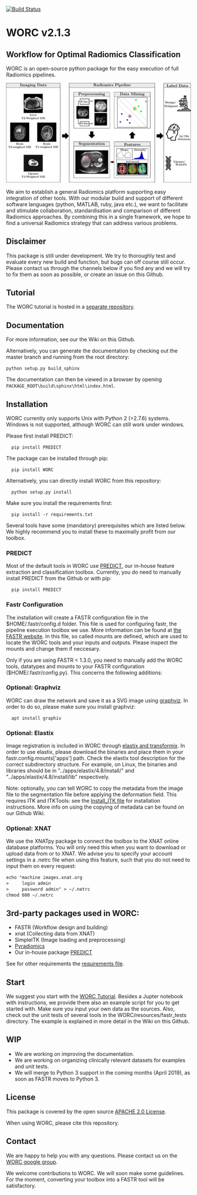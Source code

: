 [![Build Status](https://travis-ci.com/MStarmans91/WORC.svg?token=qyvaeq7Cpwu7hJGB98Gp&branch=master)](https://travis-ci.com/MStarmans91/WORC)

# WORC v2.1.3

## Workflow for Optimal Radiomics Classification

WORC is an open-source python package for the easy execution of full Radiomics pipelines.

<img src="images/WORC.jpg" alt="Overview"/>

We aim to establish a general Radiomics platform supporting easy integration of other tools. With our modular build
and support of different software languages (python, MATLAB, ruby, java etc.), we want to facilitate and stimulate
collaboration, standardisation and comparison of different Radiomics approaches. By combining this in a single framework,
we hope to find a universal Radiomics strategy that can address various problems.

## Disclaimer
This package is still under development. We try to thoroughly test and evaluate every new build and function, but
bugs can off course still occur. Please contact us through the channels below if you find any and we will try to fix
them as soon as possible, or create an issue on this Github.

## Tutorial
The WORC tutorial is hosted in a [separate repository](https://github.com/MStarmans91/WORCTutorial).

## Documentation

For more information, see our the Wiki on this Github.

Alternatively, you can generate the documentation by checking out the master branch and running from the root directory:

    python setup.py build_sphinx

The documentation can then be viewed in a browser by opening `PACKAGE_ROOT\build\sphinx\html\index.html`.

## Installation

WORC currently only supports Unix with Python 2 (>2.7.6) systems. Windows is not supported,
although WORC can still work under windows.

Please first install PREDICT:

      pip install PREDICT

The package can be installed through pip:

      pip install WORC

Alternatively, you can directly install WORC from this repository:

      python setup.py install

Make sure you install the requirements first:

      pip install -r requirements.txt

Several tools have some (mandatory) prerequisites which are listed below. We highly recommend you to install these to
maximally profit from our toolbox.

### PREDICT
Most of the default tools in WORC use [PREDICT](https://github.com/Svdvoort/PREDICTFastr), our in-house feature extraction and classification toolbox.
Currently, you do need to manually install PREDICT from the Github or with pip:

      pip install PREDICT

### Fastr Configuration
The installation will create a FASTR configuration file in the $HOME/.fastr/config.d folder. This file is used for configuring
fastr, the pipeline execution toolbox we use. More information can be found at [the FASTR website](http://fastr.readthedocs.io/en/stable/static/file_description.html#config-file).
In this file, so called mounts are defined, which are used to locate the WORC tools and your inputs and outputs.
Please inspect the mounts and change them if neccesary.

Only if you are using FASTR < 1.3.0, you need to manually add the WORC tools, datatypes and mounts to your FASTR configuration ($HOME/.fastr/config.py). This concerns the following additions:

### Optional: Graphviz
WORC can draw the network and save it as a SVG image using [graphviz](https://www.graphviz.org/). In order to do so,
please make sure you install graphviz:

      apt install graphiv

### Optional: Elastix
Image registration is included in WORC through [elastix and transformix](http://elastix.isi.uu.nl/).
In order to use elastix, please download the binaries and place them in your
fastr.config.mounts['apps'] path. Check the elastix tool description for the correct
subdirectory structure. For example, on Linux, the binaries and libraries should be in "../apps/elastix/4.8/install/"  and
"../apps/elastix/4.8/install/lib" respectively.

Note: optionally, you can tell WORC to copy the metadata from the image file
to the segmentation file before applying the deformation field. This requires
ITK and ITKTools: see the [Install_ITK file](Install_ITK.md) for installation
instructions. More info on using the copying of metadata can
be found on our Github Wiki.

### Optional: XNAT
We use the XNATpy package to connect the toolbox to the XNAT online database platforms. You will only
need this when you want to download or upload data from or to XNAT. We advise you to specify
your account settings in a .netrc file when using this feature,  such that you do not need to input them on every request:

```
echo "machine images.xnat.org
>     login admin
>     password admin" > ~/.netrc
chmod 600 ~/.netrc
```

## 3rd-party packages used in WORC:

 - FASTR (Workflow design and building)
 - xnat (Collecting data from XNAT)
 - SimpleITK (Image loading and preprocessing)
 - [Pyradiomics](https://github.com/Radiomics/pyradiomics)
 - Our in-house package [PREDICT](https://github.com/Svdvoort/PREDICTFastr)

See for other requirements the [requirements file](requirements.txt).

## Start
We suggest you start with the [WORC Tutorial](https://github.com/MStarmans91/WORCTutorial).
Besides a Jupter notebook with instructions, we provide there also an example script for you to get started with.
Make sure you input your own data as the sources. Also, check out the unit tests of several tools in the
WORC/resources/fastr_tests directory. The example is explained in more detail in the Wiki on this Github.

## WIP
- We are working on improving the documentation.
- We are working on organizing clinically relevant datasets for examples and unit tests.
- We will merge to Python 3 support in the coming months (April 2019), as soon as FASTR moves to Python 3.

## License
This package is covered by the open source [APACHE 2.0 License](APACHE-LICENSE-2.0).

When using WORC, please cite this repository.

## Contact
We are happy to help you with any questions. Please contact us on the [WORC google group](https://groups.google.com/forum/#!forum/worc-users).

We welcome contributions to WORC. We will soon make some guidelines. For the moment, converting your toolbox into a FASTR tool
will be satisfactory.
